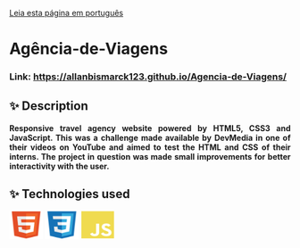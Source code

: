 <a href="README_portuguese.md" target="_blank">Leia esta página em português<a/> 

# Agência-de-Viagens
### Link: https://allanbismarck123.github.io/Agencia-de-Viagens/

## ✨ Description

#### <p align="justify">Responsive travel agency website powered by HTML5, CSS3 and JavaScript. This was a challenge made available by DevMedia in one of their videos on YouTube and aimed to test the HTML and CSS of their interns. The project in question was made small improvements for better interactivity with the user.</p>


## ✨ Technologies used
<div style="display: inline_block">
  <img align="center" alt="Allan-HTML" height="50" width="60" src="https://raw.githubusercontent.com/devicons/devicon/master/icons/html5/html5-original.svg">
  <img align="center" alt="Allan-CSS" height="50" width="60" src="https://raw.githubusercontent.com/devicons/devicon/master/icons/css3/css3-original.svg">
  <img align="center" alt="Allan-Js" height="50" width="60" src="https://raw.githubusercontent.com/devicons/devicon/master/icons/javascript/javascript-plain.svg">
</div>
